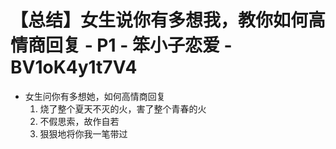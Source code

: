 # 【总结】女生说你有多想我，教你如何高情商回复 - P1 - 笨小子恋爱 - BV1oK4y1t7V4

-   女生问你有多想她，如何高情商回复
    1.  烧了整个夏天不灭的火，害了整个青春的火
    2.  不假思索，故作自若
    3.  狠狠地将你我一笔带过